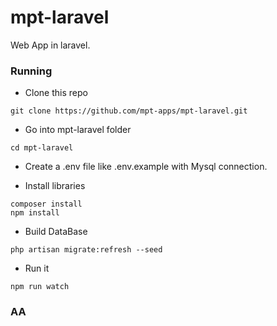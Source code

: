 # mpt-laravel

Web App in laravel. 

### Running 

* Clone this repo
```
git clone https://github.com/mpt-apps/mpt-laravel.git
```

* Go into mpt-laravel folder
```
cd mpt-laravel
```

* Create a .env file like .env.example with Mysql connection.


* Install libraries
```
composer install
npm install 
```

* Build DataBase
```
php artisan migrate:refresh --seed
```

* Run it
```
npm run watch
```

### AA